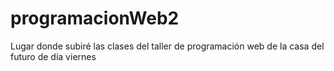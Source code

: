 # programacionWeb2
Lugar donde subiré las clases del taller de programación web de la casa del futuro de día viernes
